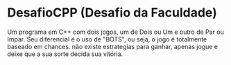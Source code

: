 # DesafioCPP (Desafio da Faculdade)
Um programa em C++ com dois jogos, um de Dois ou Um e outro de Par ou Impar.
Seu diferencial é o uso de "BOTS", ou seja, o jogo é totalmente baseado em chances.
não existe estrategias para ganhar, apenas jogue e deixe que a sua sorte decida sua vitória.
